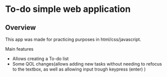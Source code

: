 # To-do simple web application

## Overview

This app was made for practicing purposes in html/css/javascript.

Main features
* Allows creating a To-do list
* Some QOL changes(allows adding new tasks without needing to refocus to the textbox, as well as allowing input trough keypress (enter) )